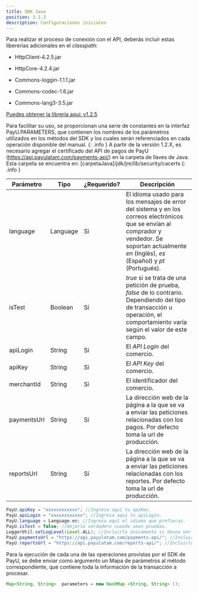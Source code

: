 ```yaml
---
title: SDK Java
position: 3.1.3
description: Configuraciones iniciales
---
```


Para realizar el proceso de conexión con el API, deberás incluir estas libererías adicionales en el *classpath*:

- HttpClient-4.2.5.jar
+ HttpCore-4.2.4.jar
- Commons-loggin-1.1.1.jar
+ Commons-codec-1.6.jar
- Commons-lang3-3.5.jar

<a href="/sdk/java/payu-java-sdk-1.2.5.zip" class="payu-btn payu-btn-blue">Puedes obtener la librería aquí: v1.2.5</a>

Para facilitar su uso, se proporcionan una serie de constantes en la interfaz PayU.PARAMETERS, que contienen los nombres de los parámetros utilizados en los métodos del SDK y los cuales serán referenciados en cada operación disponible del manual.
{: .info }
A partir de la versión 1.2.X, es necesario agregar el certificado del API de pagos de PayU (<a href="https://api.payulatam.com/payments-api/">https://api.payulatam.com/payments-api/</a>) en la carpeta de llaves de Java. Esta carpeta se encuentra en: [carpetaJava]/jdk/jre/lib/security/cacerts
{: .info }

|Parámetro|Tipo|¿Requerido?|Descripción|
|---|---|---|---|
|language|Language|Sí|El idioma usado para los mensajes de error del sistema y en los correos electrónicos que se envían al comprador y vendedor. Se soportan actualmente *en* (Inglés), *es* (Español) y *pt* (Portugués).|
|isTest|Boolean|Sí|*true* si se trata de una petición de prueba, *false* de lo contrario. Dependiendo del tipo de transacción u operación, el comportamiento varía según el valor de este campo.|
|apiLogin|String|Sí|El *API Login* del comercio.|
|apiKey|String|Sí|El *API Key* del comercio.|
|merchantId|String|Sí|El identificador del comercio.|
|paymentsUrl|String|Sí|La dirección web de la página a la que se va a enviar las peticiones relacionadas con los pagos. Por defecto toma la url de producción.|
|reportsUrl|String|Sí|La dirección web de la página a la que se va a enviar las peticiones relacionadas con los reportes. Por defecto toma la url de producción.|

~~~ java
PayU.apiKey = "xxxxxxxxxxxx"; //Ingresa aquí tu apiKey.
PayU.apiLogin = "xxxxxxxxxxxx"; //Ingresa aquí tu apiLogin.
PayU.language = Language.en; //Ingresa aquí el idioma que prefieras.
PayU.isTest = false; //Dejarlo verdadero cuando sean pruebas.
LoggerUtil.setLogLevel(Level.ALL); //Incluirlo únicamente si desea ver toda la traza del log; si solo se desea ver la respuesta, se puede eliminar.
PayU.paymentsUrl = "https://api.payulatam.com/payments-api/"; //Incluirlo únicamente si desea probar en un servidor de pagos específico, e indicar la ruta del mismo.
PayU.reportsUrl = "https://api.payulatam.com/reports-api/"; //Incluirlo únicamente si desea probar en un servidor de reportes específico, e indicar la ruta del mismo.
~~~

Para la ejecución de cada una de las operaciones provistas por el SDK de PayU, se debe enviar como argumento un Mapa de parámetros al método correspondiente, que contiene toda la información de la transacción a procesar.

~~~ java
Map<String, String>  parameters = new HashMap <String, String> ();
~~~
